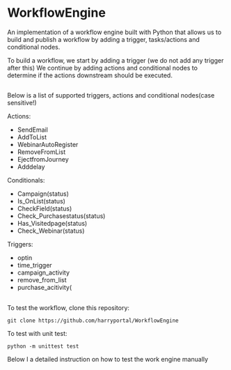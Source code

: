 # WorkflowEngine
An implementation of a workflow engine built with Python that allows us to build and publish a workflow by adding 
a trigger, tasks/actions and conditional nodes.

To build a workflow, we start by adding a trigger (we do not add any trigger after this)
We continue by adding actions and conditional nodes to determine if the actions downstream should be executed.
##

Below is a list of supported triggers, actions and conditional nodes(case sensitive!)

Actions:

- SendEmail
- AddToList
- WebinarAutoRegister
- RemoveFromList
- EjectfromJourney
- Adddelay

Conditionals:
- Campaign(status)
- Is_OnList(status)
- CheckField(status)
- Check_Purchasestatus(status)
- Has_Visitedpage(status)
- Check_Webinar(status)

Triggers:
-  optin
- time_trigger
- campaign_activity
- remove_from_list
- purchase_acitivity(


##
To test the workflow, clone this repository:
```
git clone https://github.com/harryportal/WorkflowEngine
```

To test with unit test:
```
python -m unittest test
```

Below I a detailed instruction on how to test the work engine manually 

